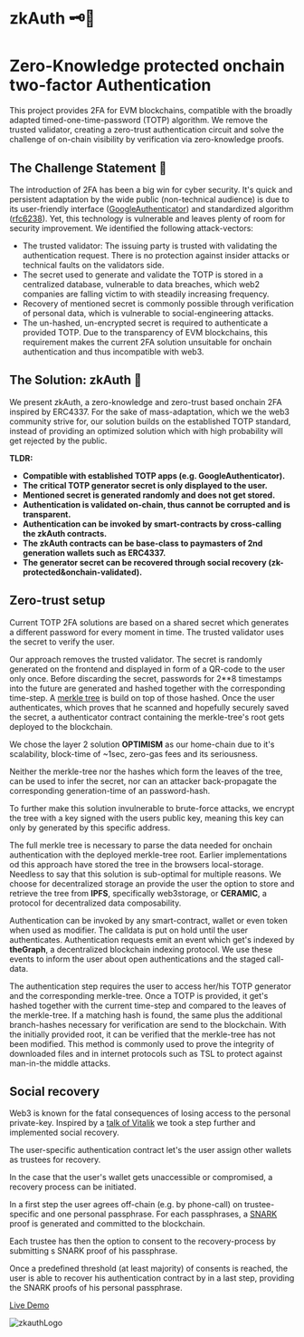 # zkAuth 🗝️🔗

# Zero-Knowledge protected onchain two-factor Authentication  

This project provides 2FA for EVM blockchains, compatible with the broadly adapted timed-one-time-password (TOTP) algorithm. We remove the trusted validator, creating a zero-trust authentication circuit and solve the challenge of on-chain visibility by verification via zero-knowledge proofs.


## The Challenge Statement 📜

The introduction of 2FA has been a big win for cyber security. It's quick and persistent adaptation by the wide public (non-technical audience) is due to its user-friendly interface ([GoogleAuthenticator](https://play.google.com/store/apps/details?id=com.google.android.apps.authenticator2&hl=en_US&gl=US)) and standardized algorithm ([rfc6238](https://www.rfc-editor.org/rfc/rfc6238)).
Yet, this technology is vulnerable and leaves plenty of room for security improvement.
We identified the following attack-vectors:
 - The trusted validator: The issuing party is trusted with validating the authentication request. There is no protection against insider attacks or technical faults on the validators side.
 -  The secret used to generate and validate the TOTP is stored in a centralized database, vulnerable to data breaches, which web2 companies are falling victim to with steadily increasing frequency.
 -  Recovery of mentioned secret is commonly possible through verification of personal data, which is vulnerable to social-engineering attacks. 
 -  The un-hashed, un-encrypted secret is required to authenticate a provided TOTP. Due to the transparency of EVM blockchains, this requirement makes the current 2FA solution unsuitable for onchain authentication and thus incompatible with web3. 


## The Solution: zkAuth 🔐

We present zkAuth, a zero-knowledge and zero-trust based onchain 2FA inspired by ERC4337.
For the sake of mass-adaptation, which we the web3 community strive for, our solution builds on the established TOTP standard, instead of providing an optimized solution which with high probability will get rejected by the public.

**TLDR:**

 - **Compatible with established TOTP apps (e.g. GoogleAuthenticator).**
 - **The critical TOTP generator secret is only displayed to the user.**
 - **Mentioned secret is generated randomly and does not get stored.**
 - **Authentication is validated on-chain, thus cannot be corrupted and is transparent.**
 - **Authentication can be invoked by smart-contracts by cross-calling the zkAuth contracts.**
 - **The zkAuth contracts can be base-class to paymasters of 2nd generation wallets such as ERC4337.**
 - **The generator secret can be recovered through social recovery (zk-protected&onchain-validated).**

## Zero-trust setup

Current TOTP 2FA solutions are based on a shared secret which generates a different password for every moment in time. The trusted validator uses the secret to verify the user.

Our approach removes the trusted validator.
The secret is randomly generated on the frontend and displayed in form of a QR-code to the user only once.
Before discarding the secret, passwords for 2**8 timestamps into the future are generated and hashed together with the corresponding time-step.
A [merkle tree](https://decentralizedthoughts.github.io/2020-12-22-what-is-a-merkle-tree/) is build on top of those hashed.
Once the user authenticates, which proves that he scanned and hopefully securely saved the secret, a authenticator contract containing the merkle-tree's root gets deployed to the blockchain.


We chose the layer 2 solution **OPTIMISM** as our home-chain due to it's scalability, block-time of ~1sec, zero-gas fees and its seriousness.

Neither the merkle-tree nor the hashes which form the leaves of the tree, can be used to infer the secret, nor can an attacker back-propagate the corresponding generation-time of an password-hash.


To further make this solution invulnerable to brute-force attacks, we encrypt the tree with a key signed with the users public key, meaning this key can only by generated by this specific address. 


The full merkle tree is necessary to parse the data needed for onchain authentication with the deployed merkle-tree root.
Earlier implementations od this approach have stored the tree in the browsers local-storage. Needless to say that this solution is sub-optimal for multiple reasons.
We choose for decentralized storage an provide the user the option to store and retrieve the tree from **IPFS**, specifically web3storage, or **CERAMIC**, a protocol for decentralized data composability.


Authentication can be invoked by any smart-contract, wallet or even token when used as modifier. The calldata is put on hold until the user authenticates. Authentication requests emit an event which get's indexed by **theGraph**, a decentralized blockchain indexing protocol. We use these events to inform the user about open authentications and the staged call-data.

The authentication step requires the user to access her/his TOTP generator and the corresponding merkle-tree.
Once a TOTP is provided, it get's hashed together with the current time-step and compared to the leaves of the merkle-tree. If a matching hash is found, the same plus the additional branch-hashes necessary for verification are send to the blockchain. With the initially provided root, it can be verified that the merkle-tree has not been modified. This method is commonly used to prove the integrity of downloaded files and in internet protocols such as TSL to protect against man-in-the middle attacks.



## Social recovery

Web3 is known for the fatal consequences of losing access to the personal private-key.
Inspired by a [talk of Vitalik](https://youtu.be/rp3cDq2LiBM?t=1016) we took a step further and implemented social recovery.


The user-specific authentication contract let's the user assign other wallets as trustees for recovery.

In the case that the user's wallet gets unaccessible or compromised, a recovery process can be initiated.


In a first step the user agrees off-chain (e.g. by phone-call) on trustee-specific and one personal passphrase. For each passphrases, a [SNARK](https://ethereum.org/en/zero-knowledge-proofs/) proof is generated and committed to the blockchain.

Each trustee has then the option to consent to the recovery-process by submitting s SNARK proof of his passphrase.

Once a predefined threshold (at least majority) of consents is reached, the user is able to recover his authentication contract by in a last step, providing the SNARK proofs of his personal passphrase.


[Live Demo](https://zkauth.netlify.app/)


![zkauthLogo](https://user-images.githubusercontent.com/25290565/192105366-ac07356c-594b-4353-a9c5-596ecd46551d.png)







<!-- 
is to provide 2FA for EVM compatible blockchains.
We follow a parallel approach for a twofold Authentication solution. The first implements the popular and broadly adopted TOTP 2FA with a trusted validator. The second solution implements a password-generator based zk proof, which is validated onChain providing a zero-trust security level.

Further we provide a dapp to facilitate user-interaction with our smrt-contracts. All dapp interactions can likewise be performed manually per console.

## TOTP 2FA

A picturesque flow-chart of our TOTP 2FA solution:
![TOTP 2FA](res/totpauth.png)

****## zk 2FA

**Artworq in the making**

## Contribute

Feedback and contributions are always welcome 🤗

![ethOnlineBanner](res/ethOnlineBanner.png) -->
